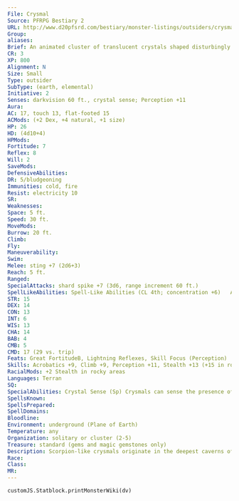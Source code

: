 ```yaml
---
File: Crysmal
Source: PFRPG Bestiary 2
URL: http://www.d20pfsrd.com/bestiary/monster-listings/outsiders/crysmal
Group: 
aliases: 
Brief: An animated cluster of translucent crystals shaped disturbingly like a gemstone scorpion scuttles into an aggressive stance.
CR: 3
XP: 800
Alignment: N
Size: Small
Type: outsider
SubType: (earth, elemental)
Initiative: 2
Senses: darkvision 60 ft., crystal sense; Perception +11
Aura: 
AC: 17, touch 13, flat-footed 15
ACMods: (+2 Dex, +4 natural, +1 size)
HP: 26
HD: (4d10+4)
HPMods: 
Fortitude: 7
Reflex: 8
Will: 2
SaveMods: 
DefensiveAbilities: 
DR: 5/bludgeoning
Immunities: cold, fire
Resist: electricity 10
SR: 
Weaknesses: 
Space: 5 ft.
Speed: 30 ft.
MoveMods: 
Burrow: 20 ft.
Climb: 
Fly: 
Maneuverability: 
Swim: 
Melee: sting +7 (2d6+3)
Reach: 5 ft.
Ranged: 
SpecialAttacks: shard spike +7 (3d6, range increment 60 ft.)
SpellLikeAbilities: Spell-Like Abilities (CL 4th; concentration +6)   At Will-detect magic, ghost sound (DC 12), mage hand, silent image (DC 13)   3/day-dimension door, sanctuary (DC 13), touch of idiocy (DC 14)
STR: 15
DEX: 14
CON: 13
INT: 6
WIS: 13
CHA: 14
BAB: 4
CMB: 5
CMD: 17 (29 vs. trip)
Feats: Great FortitudeB, Lightning Reflexes, Skill Focus (Perception)
Skills: Acrobatics +9, Climb +9, Perception +11, Stealth +13 (+15 in rocky areas)
RacialMods: +2 Stealth in rocky areas
Languages: Terran
SQ: 
SpecialAbilities: Crystal Sense (Sp) Crysmals can sense the presence of any crystals or gems within 30 feet as if using the scent ability.  Shard Spike (Ex) Once per day, a crysmal can launch its tail spike as a ranged attack that shatters when it hits, dealing 3d6 points of piercing damage to the target and 1d4 points of piercing damage to all creatures in adjacent squares. The spike regrows in 24 hours, but until it does, its impaired sting does only 1d6+3 damage.
SpellsKnown: 
SpellsPrepared: 
SpellDomains: 
Bloodline: 
Environment: underground (Plane of Earth)
Temperature: any
Organization: solitary or cluster (2-5)
Treasure: standard (gems and magic gemstones only)
Description: Scorpion-like crysmals originate in the deepest caverns of the Plane of Earth. On rare occasions, these strange creatures wind up on the Material Plane, usually in subterranean areas rich with natural gem and crystal formations. The crystalline planes of their bodies absorb and refract natural light, which some claim is the source of their supernatural powers.  It does so by gathering stone crystals and gemstones, fashioning them into a Tiny facsimile of its own body, and jolting the new creature to life with a burst of the crysmal's own life energy. These newly created crysmals are known as shardlings (treat as a crysmal with the young creature simple template), and grow to adulthood after a few months of gorging on crystals and gemstones.  To make a single shardling, a crysmal requires 1,000 gp worth of crystals. Until it has enough material to reproduce, it stores these gems inside its body, and if slain, the gems are visible among the shards of the creature's corpse. Because of this reproductive need for gemstones, crysmals are relentless in their pursuit of the treasures, valuing them much as other living creatures value infants of their own race. Crysmals do not recognize that other creatures treat gems as wealth, and attempt to seize gems carried by others whenever the opportunity arises. A crysmal normally uses its spell-like abilities to befuddle opponents, grabbing at pouches with gems when the bearer is distracted, and normally only resorts to physical violence once all other tactics fail.
Race: 
Class: 
MR: 
---
```

```dataviewjs
customJS.Statblock.printMonsterWiki(dv)
```
